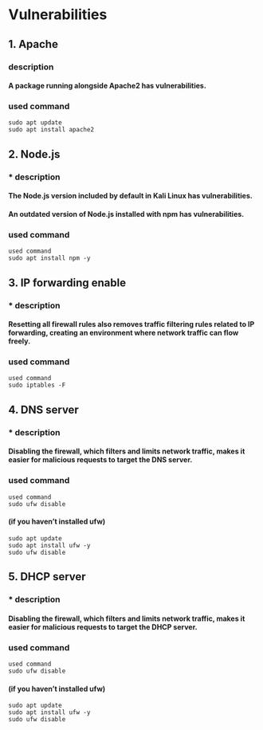 # Vulnerabilities



## 1. Apache



### description



#### A package running alongside Apache2 has vulnerabilities.




### used command

```
sudo apt update
sudo apt install apache2
```



## 2. Node.js



### * description


#### The Node.js version included by default in Kali Linux has vulnerabilities.
#### An outdated version of Node.js installed with npm has vulnerabilities.




### used command

```
used command
sudo apt install npm -y
```



## 3. IP forwarding enable



### * description



#### Resetting all firewall rules also removes traffic filtering rules related to IP forwarding, creating an environment where network traffic can flow freely.




### used command

```
used command
sudo iptables -F
```



## 4. DNS server



### * description



#### Disabling the firewall, which filters and limits network traffic, makes it easier for malicious requests to target the DNS server.




### used command

```
used command
sudo ufw disable
```

#### (if you haven’t installed ufw)

```
sudo apt update
sudo apt install ufw -y
sudo ufw disable
```



## 5. DHCP server



### * description



#### Disabling the firewall, which filters and limits network traffic, makes it easier for malicious requests to target the DHCP server.




### used command

```
used command
sudo ufw disable
```
#### (if you haven’t installed ufw)
```
sudo apt update
sudo apt install ufw -y
sudo ufw disable
```
